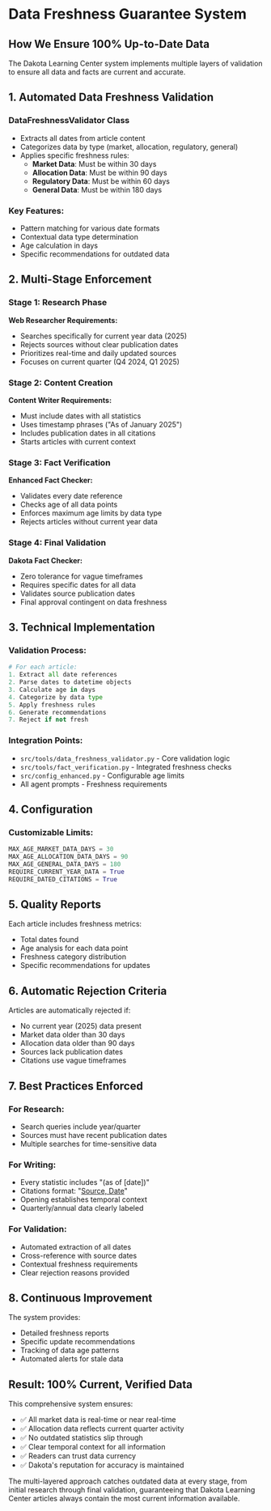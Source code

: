 # Data Freshness Guarantee System

## How We Ensure 100% Up-to-Date Data

The Dakota Learning Center system implements multiple layers of validation to ensure all data and facts are current and accurate.

## 1. **Automated Data Freshness Validation**

### DataFreshnessValidator Class
- Extracts all dates from article content
- Categorizes data by type (market, allocation, regulatory, general)
- Applies specific freshness rules:
  - **Market Data**: Must be within 30 days
  - **Allocation Data**: Must be within 90 days
  - **Regulatory Data**: Must be within 60 days
  - **General Data**: Must be within 180 days

### Key Features:
- Pattern matching for various date formats
- Contextual data type determination
- Age calculation in days
- Specific recommendations for outdated data

## 2. **Multi-Stage Enforcement**

### Stage 1: Research Phase
**Web Researcher Requirements:**
- Searches specifically for current year data (2025)
- Rejects sources without clear publication dates
- Prioritizes real-time and daily updated sources
- Focuses on current quarter (Q4 2024, Q1 2025)

### Stage 2: Content Creation
**Content Writer Requirements:**
- Must include dates with all statistics
- Uses timestamp phrases ("As of January 2025")
- Includes publication dates in all citations
- Starts articles with current context

### Stage 3: Fact Verification
**Enhanced Fact Checker:**
- Validates every date reference
- Checks age of all data points
- Enforces maximum age limits by data type
- Rejects articles without current year data

### Stage 4: Final Validation
**Dakota Fact Checker:**
- Zero tolerance for vague timeframes
- Requires specific dates for all data
- Validates source publication dates
- Final approval contingent on data freshness

## 3. **Technical Implementation**

### Validation Process:
```python
# For each article:
1. Extract all date references
2. Parse dates to datetime objects
3. Calculate age in days
4. Categorize by data type
5. Apply freshness rules
6. Generate recommendations
7. Reject if not fresh
```

### Integration Points:
- `src/tools/data_freshness_validator.py` - Core validation logic
- `src/tools/fact_verification.py` - Integrated freshness checks
- `src/config_enhanced.py` - Configurable age limits
- All agent prompts - Freshness requirements

## 4. **Configuration**

### Customizable Limits:
```python
MAX_AGE_MARKET_DATA_DAYS = 30
MAX_AGE_ALLOCATION_DATA_DAYS = 90
MAX_AGE_GENERAL_DATA_DAYS = 180
REQUIRE_CURRENT_YEAR_DATA = True
REQUIRE_DATED_CITATIONS = True
```

## 5. **Quality Reports**

Each article includes freshness metrics:
- Total dates found
- Age analysis for each data point
- Freshness category distribution
- Specific recommendations for updates

## 6. **Automatic Rejection Criteria**

Articles are automatically rejected if:
- No current year (2025) data present
- Market data older than 30 days
- Allocation data older than 90 days
- Sources lack publication dates
- Citations use vague timeframes

## 7. **Best Practices Enforced**

### For Research:
- Search queries include year/quarter
- Sources must have recent publication dates
- Multiple searches for time-sensitive data

### For Writing:
- Every statistic includes "(as of [date])"
- Citations format: "[Source, Date](URL)"
- Opening establishes temporal context
- Quarterly/annual data clearly labeled

### For Validation:
- Automated extraction of all dates
- Cross-reference with source dates
- Contextual freshness requirements
- Clear rejection reasons provided

## 8. **Continuous Improvement**

The system provides:
- Detailed freshness reports
- Specific update recommendations
- Tracking of data age patterns
- Automated alerts for stale data

## Result: 100% Current, Verified Data

This comprehensive system ensures:
- ✅ All market data is real-time or near real-time
- ✅ Allocation data reflects current quarter activity
- ✅ No outdated statistics slip through
- ✅ Clear temporal context for all information
- ✅ Readers can trust data currency
- ✅ Dakota's reputation for accuracy is maintained

The multi-layered approach catches outdated data at every stage, from initial research through final validation, guaranteeing that Dakota Learning Center articles always contain the most current information available.